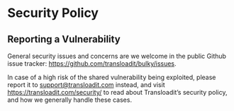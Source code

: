 # Security Policy

## Reporting a Vulnerability

General security issues and concerns are we welcome in the public Github issue tracker: https://github.com/transloadit/bulky/issues.

In case of a high risk of the shared vulnerability being exploited, please report it to support@transloadit.com instead, and visit https://transloadit.com/security/ to read about Transloadit’s security policy, and how we generally handle these cases.
